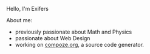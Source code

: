 Hello, I'm Exifers

About me:
- previously passionate about Math and Physics
- passionate about Web Design
- working on [compoze.org](https://compoze.org?utm_source=github), a source code generator.

